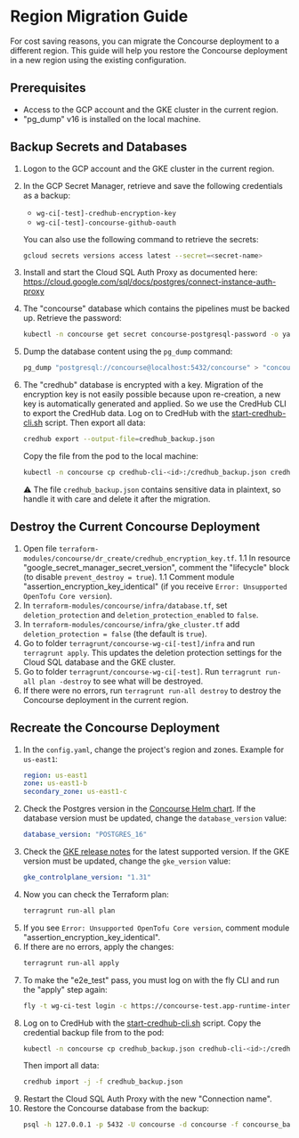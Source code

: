# Region Migration Guide
For cost saving reasons, you can migrate the Concourse deployment to a different region. This guide will help you restore the Concourse deployment in a new region using the existing configuration.

## Prerequisites
- Access to the GCP account and the GKE cluster in the current region.
- "pg_dump" v16 is installed on the local machine.

## Backup Secrets and Databases
1. Logon to the GCP account and the GKE cluster in the current region.
1. In the GCP Secret Manager, retrieve and save the following credentials as a backup:
   - `wg-ci[-test]-credhub-encryption-key`
   - `wg-ci[-test]-concourse-github-oauth`

   You can also use the following command to retrieve the secrets:
   ```bash
   gcloud secrets versions access latest --secret=<secret-name>
   ```
1. Install and start the Cloud SQL Auth Proxy as documented here: https://cloud.google.com/sql/docs/postgres/connect-instance-auth-proxy
1. The "concourse" database which contains the pipelines must be backed up. Retrieve the password:
   ```bash
   kubectl -n concourse get secret concourse-postgresql-password -o yaml | yq -r .data.password | base64 -d
   ```
1. Dump the database content using the `pg_dump` command:
   ```bash
   pg_dump "postgresql://concourse@localhost:5432/concourse" > "concourse_backup.sql"
   ```
1. The "credhub" database is encrypted with a key. Migration of the encryption key is not easily possible because upon re-creation, a new key is automatically generated and applied. So we use the CredHub CLI to export the CredHub data. Log on to CredHub with the [start-credhub-cli.sh](../../terragrunt/scripts/concourse/start-credhub-cli.sh) script. Then export all data:
   ```bash
   credhub export --output-file=credhub_backup.json
   ```
   Copy the file from the pod to the local machine:
   ```bash
   kubectl -n concourse cp credhub-cli-<id>:/credhub_backup.json credhub_backup.json
   ```
   :warning: The file `credhub_backup.json` contains sensitive data in plaintext, so handle it with care and delete it after the migration.

## Destroy the Current Concourse Deployment
1. Open file `terraform-modules/concourse/dr_create/credhub_encryption_key.tf`.
1.1 In resource "google_secret_manager_secret_version", comment the "lifecycle" block (to disable `prevent_destroy = true`).
1.1 Comment module "assertion_encryption_key_identical" (if you receive `Error: Unsupported OpenTofu Core version`).
1. In `terraform-modules/concourse/infra/database.tf`, set `deletion_protection` and `deletion_protection_enabled` to `false`.
1. In `terraform-modules/concourse/infra/gke_cluster.tf` add `deletion_protection = false` (the default is `true`).
1. Go to folder `terragrunt/concourse-wg-ci[-test]/infra` and run `terragrunt apply`. This updates the deletion protection settings for the Cloud SQL database and the GKE cluster.
1. Go to folder `terragrunt/concourse-wg-ci[-test]`. Run `terragrunt run-all plan -destroy` to see what will be destroyed.
1. If there were no errors, run `terragrunt run-all destroy` to destroy the Concourse deployment in the current region.

## Recreate the Concourse Deployment
1. In the `config.yaml`, change the project's region and zones. Example for `us-east1`:
   ```yaml
   region: us-east1
   zone: us-east1-b
   secondary_zone: us-east1-c
   ```
1. Check the Postgres version in the [Concourse Helm chart](https://github.com/concourse/concourse-chart/blob/master/Chart.yaml). If the database version must be updated, change the `database_version` value:
   ```yaml
   database_version: "POSTGRES_16"
   ```
1. Check the [GKE release notes](https://cloud.google.com/kubernetes-engine/docs/release-notes) for the latest supported version. If the GKE version must be updated, change the `gke_version` value:
   ```yaml
   gke_controlplane_version: "1.31"
   ```
1. Now you can check the Terraform plan:
   ```bash
   terragrunt run-all plan
   ```
1. If you see `Error: Unsupported OpenTofu Core version`, comment module "assertion_encryption_key_identical".
1. If there are no errors, apply the changes:
   ```bash
   terragrunt run-all apply
   ```
1. To make the "e2e_test" pass, you must log on with the fly CLI and run the "apply" step again:
   ```bash
   fly -t wg-ci-test login -c https://concourse-test.app-runtime-interfaces.ci.cloudfoundry.org
   ```
1. Log on to CredHub with the [start-credhub-cli.sh](../../terragrunt/scripts/concourse/start-credhub-cli.sh) script. Copy the credential backup file from to the pod:
   ```bash
   kubectl -n concourse cp credhub_backup.json credhub-cli-<id>:/credhub_backup.json
   ```
   Then import all data:
   ```bash
   credhub import -j -f credhub_backup.json
   ```
1. Restart the Cloud SQL Auth Proxy with the new "Connection name".
1. Restore the Concourse database from the backup:
   ```bash
   psql -h 127.0.0.1 -p 5432 -U concourse -d concourse -f concourse_backup.sql
   ```